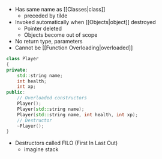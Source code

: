 - Has same name as [[Classes|class]]
	- preceded by tilde 
- Invoked automatically when [[Objects|object]] destroyed
	- Pointer deleted
	- Objects become out of scope
- No return type, parameters
- Cannot be [[Function Overloading|overloaded]]

```cpp
class Player 
{
private:
	std::string name;
	int health;
	int xp;
public:
	// Overloaded constructors
	Player();
	Player(std::string name);
	Player(std::string name, int health, int xp);
	// Destructor
	~Player();
}
```
- Destructors called FILO (First In Last Out)
	- imagine stack